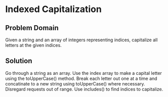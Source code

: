 # Indexed Capitalization
## Problem Domain
Given a string and an array of integers representing indices, capitalize all letters at the given indices.

## Solution
Go through a string as an array.  Use the index array to make a capital letter using the toUpperCase() method.  Break each letter out one at a time and concatinate to a new string using toUpperCase() where necessary.  Disregard requests out of range.  Use includes() to find indices to capitalize.